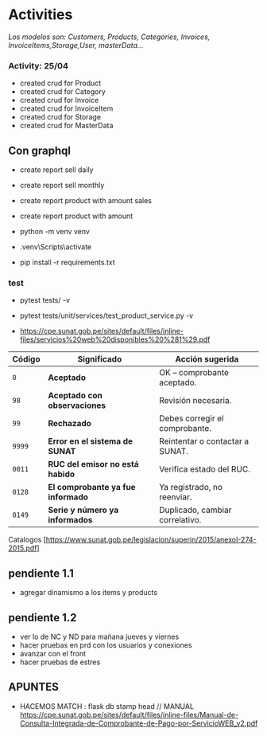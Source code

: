 # Activities

*Los modelos son: Customers, Products, Categories, Invoices, InvoiceItems,Storage,User, masterData...*

### Activity: 25/04
- created crud for Product
- created crud for Category
- created crud for Invoice
- created crud for InvoiceItem
- created crud for Storage
- created crud for MasterData

## Con graphql
- create report sell daily
- create report sell monthly
- create report product with amount sales
- create report product with amount 


- python -m venv venv
- .venv\Scripts\activate
- pip install -r requirements.txt


### test
- pytest tests/ -v
- pytest tests/unit/services/test_product_service.py -v


- https://cpe.sunat.gob.pe/sites/default/files/inline-files/servicios%20web%20disponibles%20%281%29.pdf



| Código | Significado                         | Acción sugerida                 |
| ------ | ----------------------------------- | ------------------------------- |
| `0`    | **Aceptado**                        | OK – comprobante aceptado.      |
| `98`   | **Aceptado con observaciones**      | Revisión necesaria.             |
| `99`   | **Rechazado**                       | Debes corregir el comprobante.  |
| `9999` | **Error en el sistema de SUNAT**    | Reintentar o contactar a SUNAT. |
| `0011` | **RUC del emisor no está habido**   | Verifica estado del RUC.        |
| `0128` | **El comprobante ya fue informado** | Ya registrado, no reenviar.     |
| `0149` | **Serie y número ya informados**    | Duplicado, cambiar correlativo. |



Catalogos [https://www.sunat.gob.pe/legislacion/superin/2015/anexoI-274-2015.pdf]

## pendiente 1.1
- agregar dinamismo a los items y products 

## pendiente 1.2
- ver lo de NC y ND para mañana jueves y viernes
- hacer pruebas en prd con los usuarios y conexiones
- avanzar con el front
- hacer pruebas de estres



## APUNTES
 - HACEMOS MATCH : flask db stamp head
// MANUAL https://cpe.sunat.gob.pe/sites/default/files/inline-files/Manual-de-Consulta-Integrada-de-Comprobante-de-Pago-por-ServicioWEB_v2.pdf